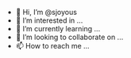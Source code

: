 - 👋 Hi, I’m @sjoyous
- 👀 I’m interested in ...
- 🌱 I’m currently learning ...
- 💞️ I’m looking to collaborate on ...
- 📫 How to reach me ...

<!---
sjoyous/sjoyous is a ✨ special ✨ repository because its `README.md` (this file) appears on your GitHub profile.
You can click the Preview link to take a look at your changes.
--->
